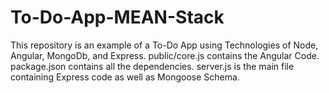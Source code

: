 # To-Do-App-MEAN-Stack
This repository is an example of a To-Do App using Technologies of Node, Angular, MongoDb, and Express.
public/core.js contains the Angular Code.
package.json contains all the dependencies.
server.js is the main file containing Express code as well as Mongoose Schema.
